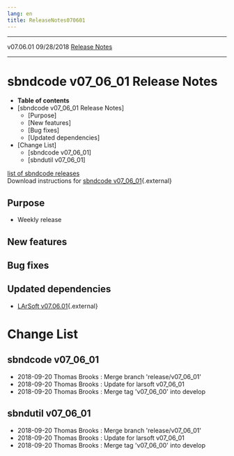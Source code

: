 ```yaml
---
lang: en
title: ReleaseNotes070601
---
```


  ----------- ------------ -- -- ------------------------------------------------------
  v07.06.01   09/28/2018         [Release Notes](ReleaseNotes070601.html)
  ----------- ------------ -- -- ------------------------------------------------------



sbndcode v07\_06\_01 Release Notes
======================================================================================

-   **Table of contents**
-   [sbndcode v07\_06\_01 Release
    Notes]
    -   [Purpose]
    -   [New features]
    -   [Bug fixes]
    -   [Updated dependencies]
-   [Change List]
    -   [sbndcode v07\_06\_01]
    -   [sbndutil v07\_06\_01]

[list of sbndcode
releases](List_of_SBND_code_releases.html)\
Download instructions for [sbndcode
v07\_06\_01](http://scisoft.fnal.gov/scisoft/bundles/sbnd/v07_06_01/sbndcode-v07_06_01.html){.external}



Purpose
----------------------------------

-   Weekly release



New features
--------------------------------------------



Bug fixes
--------------------------------------



Updated dependencies
------------------------------------------------------------

-   [LArSoft
    v07.06.01](https://cdcvs.fnal.gov/redmine/projects/larsoft/wiki/ReleaseNotes070601){.external}



Change List
==========================================



sbndcode v07\_06\_01
----------------------------------------------------------

-   2018-09-20 Thomas Brooks : Merge branch \'release/v07\_06\_01\'
-   2018-09-20 Thomas Brooks : Update for larsoft v07\_06\_01
-   2018-09-20 Thomas Brooks : Merge tag \'v07\_06\_00\' into develop



sbndutil v07\_06\_01
----------------------------------------------------------

-   2018-09-20 Thomas Brooks : Merge branch \'release/v07\_06\_01\'
-   2018-09-20 Thomas Brooks : Update for larsoft v07\_06\_01
-   2018-09-20 Thomas Brooks : Merge tag \'v07\_06\_00\' into develop
